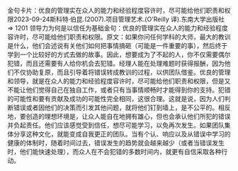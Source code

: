 

金句卡片：优良的管理实在众人的能力和经验程度容许时，尽可能给他们职责和权限2023-09-24斯科特·伯昆.(2007).项目管理艺术.(O'Reilly 译).东南大学出版社 => 1201 领导力为何是以信任为基础金句：优良的管理实在众人的能力和经验程度容许时，尽可能给他们职责和权限。原文：如果你问任何学科的大师，最大的教训是什么，他们会述说有关他们如何把事情搞砸（可能是一件重要的事），然后终于学到一个比较好的方式去做的故事。因此，想要成为了不起的人，你不仅需要偶尔犯错，而且还需要有人给你机会去犯错。经理人能在处理难题时获得报酬，因为他们不仅协助复原，而且引导着将错误转成教训的过程，以供团队借鉴。优良的管理和领导，就是在众人的能力和经验程度容许时，尽可能给他们职责和权限，但是又不能让他们觉得自己在独自工作，或者只有当事情顺畅时才能得到你的支持。犯错的可能性和要有贡献及成功的可能性完全相同，这很合理。这就是说，因为人们判断错误或者因他们的决策而引发其他问题，就将他们钉到墙上，是不公平的。相反地，要创造的理想环境是，让众人能自在地拥有雄心，但也会承认他们所犯的错误并负起责任。他们应该感觉受到信任，想尽可能学习，以免再次发生。如果团队集体分享这种文化，就能变成自我更正的团队。当有个认、响应以及从错误中学习的健康的体制时，随着时间过去，错误发生的趋势就会越来越少（或者当错误发生时，他们能快速处理），而众人在不会犯错的多数时间内，就更有自信采取各种行动。
